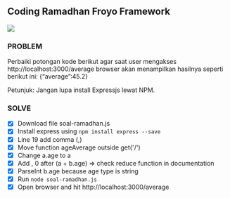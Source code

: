 ## Coding Ramadhan Froyo Framework

![](https://cdn-images-1.medium.com/max/800/1*Tdom1L0dWj0emW5EDQ6Vyg.jpeg?raw=true)

### PROBLEM

Perbaiki potongan kode berikut agar saat user mengakses http://localhost:3000/average browser akan menampilkan hasilnya seperti berikut ini: {“average”:45.2}

Petunjuk: Jangan lupa install Expressjs lewat NPM.

### SOLVE

- [x] Download file soal-ramadhan.js
- [x] Install express using `npm install express --save`
- [x] Line 19 add comma (,)
- [x] Move function ageAverage outside get('/')
- [x] Change a.age to a
- [x] Add , 0 after (a + b.age) => check reduce function in documentation
- [x] ParseInt b.age because age type is string
- [x] Run `node soal-ramadhan.js`
- [x] Open browser and hit http://localhost:3000/average